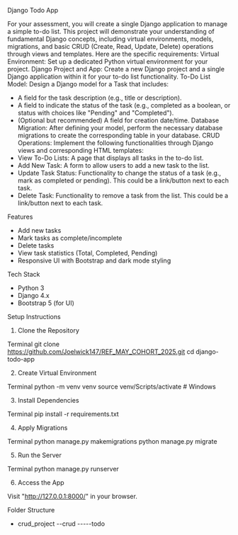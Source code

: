 Django Todo App

For your assessment, you will create a single Django application to manage a simple to-do list. This project will demonstrate your understanding of fundamental Django concepts, including virtual environments, models, migrations, and basic CRUD (Create, Read, Update, Delete) operations through views and templates.
Here are the specific requirements:
Virtual Environment: 
Set up a dedicated Python virtual environment for your project.
Django Project and App: 
Create a new Django project and a single Django application within it for your to-do list functionality.
To-Do List Model: 
Design a Django model for a Task that includes:
- A field for the task description (e.g., title or description).
- A field to indicate the status of the task (e.g., completed as a boolean, or status with choices like "Pending" and "Completed").
- (Optional but recommended) A field for creation date/time.
Database Migration: 
After defining your model, perform the necessary database migrations to create the corresponding table in your database.
CRUD Operations: 
Implement the following functionalities through Django views and corresponding HTML templates:
- View To-Do Lists: 
A page that displays all tasks in the to-do list.
- Add New Task: 
A form to allow users to add a new task to the list.
- Update Task Status:
Functionality to change the status of a task (e.g., mark as completed or pending). This could be a link/button next to each task.
- Delete Task: 
Functionality to remove a task from the list. This could be a link/button next to each task.

Features

- Add new tasks
- Mark tasks as complete/incomplete
- Delete tasks
- View task statistics (Total, Completed, Pending)
- Responsive UI with Bootstrap and dark mode styling

Tech Stack

- Python 3
- Django 4.x
- Bootstrap 5 (for UI)

Setup Instructions

1. Clone the Repository

Terminal
git clone https://github.com/Joelwick147/REF_MAY_COHORT_2025.git
cd django-todo-app

2. Create Virtual Environment

Terminal
python -m venv venv
source venv/Scripts/activate  # Windows


3. Install Dependencies

Terminal
pip install -r requirements.txt

4. Apply Migrations

Terminal
python manage.py makemigrations
python manage.py migrate

5. Run the Server

Terminal
python manage.py runserver

6. Access the App

Visit "http://127.0.0.1:8000/" in your browser.

Folder Structure
- crud_project
--crud
-----todo
